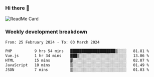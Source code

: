 ### Hi there 👋

<!--
**itzcy/itzcy** is a ✨ _special_ ✨ repository because its `README.md` (this file) appears on your GitHub profile.

Here are some ideas to get you started:

- 🔭 I’m currently working on ...
- 🌱 I’m currently learning ...
- 👯 I’m looking to collaborate on ...
- 🤔 I’m looking for help with ...
- 💬 Ask me about ...
- 📫 How to reach me: ...
- 😄 Pronouns: ...
- ⚡ Fun fact: ...
-->
![ReadMe Card](https://github-readme-stats.vercel.app/api?username=itzcy&show_icons=true&title_color=2d3198&icon_color=797cb8&text_color=24292e&bg_color=f6f8fa)

### Weekly development breakdown
<!--START_SECTION:waka-->

```txt
From: 25 February 2024 - To: 03 March 2024

PHP          9 hrs 54 mins   ████████████████████▒░░░░   81.81 %
Vue.js       1 hr 34 mins    ███▒░░░░░░░░░░░░░░░░░░░░░   13.06 %
HTML         15 mins         ▓░░░░░░░░░░░░░░░░░░░░░░░░   02.07 %
JavaScript   10 mins         ▒░░░░░░░░░░░░░░░░░░░░░░░░   01.49 %
JSON         7 mins          ▒░░░░░░░░░░░░░░░░░░░░░░░░   01.03 %
```

<!--END_SECTION:waka-->
